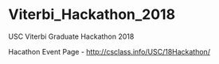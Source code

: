 # Viterbi_Hackathon_2018
USC Viterbi Graduate Hackathon 2018

Hacathon Event Page - http://csclass.info/USC/18Hackathon/
